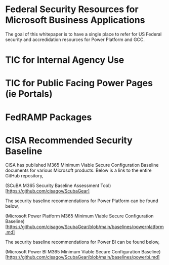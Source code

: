 # Federal Security Resources for Microsoft Business Applications
The goal of this whitepaper is to have a single place to refer for US Federal security and accredidation resources for Power Platform and GCC.

# TIC for Internal Agency Use

# TIC for Public Facing Power Pages (ie Portals)

# FedRAMP Packages

# CISA Recommended Security Baseline
CISA has published M365 Minimum Viable Secure Configuration Baseline documents for various Microsoft products.  Below is a link to the entire GitHub repository,

(SCuBA M365 Security Baseline Assessment Tool)[https://github.com/cisagov/ScubaGear]

The security baseline recommendations for Power Platform can be found below,

(Microsoft Power Platform M365 Minimum Viable Secure Configuration Baseline)[https://github.com/cisagov/ScubaGear/blob/main/baselines/powerplatform.md]

The security baseline recommendations for Power BI can be found below,

(Microsoft Power BI M365 Minimum Viable Secure Configuration Baseline)[https://github.com/cisagov/ScubaGear/blob/main/baselines/powerbi.md]
